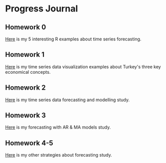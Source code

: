 # Progress Journal 

## Homework 0

[Here](files/IE360_Spring21_Homework0.html) is my 5 interesting R examples about time series forecasting.

## Homework 1

[Here](files/homework1/homework1.html) is my time series data visualization examples about Turkey's three key economical concepts.

## Homework 2

[Here](files/homework2/hw2.html) is my time series data forecasting and modelling study.

## Homework 3

[Here](files/homework3/hw3.html) is my forecasting with AR & MA models study.

## Homework 4-5

[Here](files/homework4-5/hw4.html) is my other strategies about forecasting study.